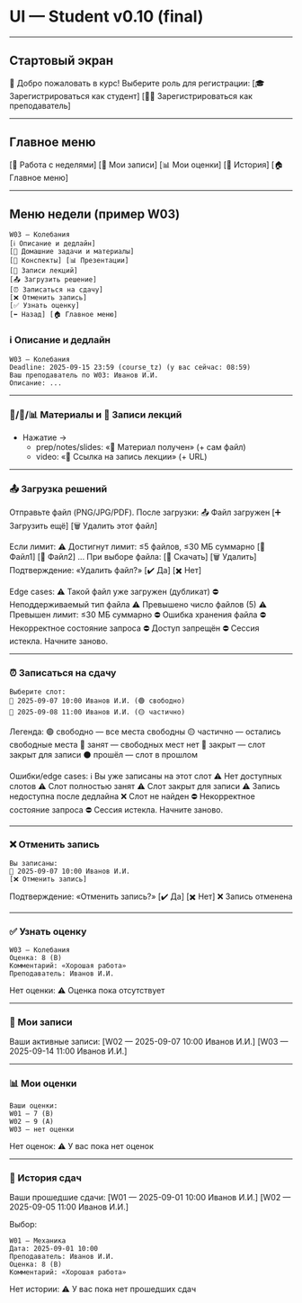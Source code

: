 # UI — Student v0.10 (final)

---

## Стартовый экран
👋 Добро пожаловать в курс!
Выберите роль для регистрации:
[🎓 Зарегистрироваться как студент] [👨‍🏫 Зарегистрироваться как преподаватель]

---

## Главное меню
[📘 Работа с неделями] [📅 Мои записи]
[📊 Мои оценки] [📜 История]
[🏠 Главное меню]

---

## Меню недели (пример W03)
```
W03 — Колебания
[ℹ️ Описание и дедлайн]
[📖 Домашние задачи и материалы]
[📝 Конспекты] [📊 Презентации]
[🎥 Записи лекций]
[📤 Загрузить решение]
[⏰ Записаться на сдачу]
[❌ Отменить запись]
[✅ Узнать оценку]
[⬅️ Назад] [🏠 Главное меню]
```

### ℹ️ Описание и дедлайн
```
W03 — Колебания
Deadline: 2025-09-15 23:59 (course_tz) (у вас сейчас: 08:59)
Ваш преподаватель по W03: Иванов И.И.
Описание: ...
```

---

### 📖/📝/📊 Материалы и 🎥 Записи лекций
- Нажатие →
  - prep/notes/slides: «📂 Материал получен» (+ сам файл)
  - video: «🔗 Ссылка на запись лекции» (+ URL)

---

### 📤 Загрузка решений
Отправьте файл (PNG/JPG/PDF).
После загрузки:
📤 Файл загружен
[➕ Загрузить ещё] [🗑️ Удалить этот файл]

Если лимит:
⚠️ Достигнут лимит: ≤5 файлов, ≤30 МБ суммарно
[📂 Файл1] [📂 Файл2] ...
При выборе файла: [📂 Скачать] [🗑️ Удалить]
Подтверждение: «Удалить файл?» [✔️ Да] [✖️ Нет]

Edge cases:
⚠️ Такой файл уже загружен (дубликат)
⛔ Неподдерживаемый тип файла
⚠️ Превышено число файлов (5)
⚠️ Превышен лимит: ≤30 МБ суммарно
⛔ Ошибка хранения файла
⛔ Некорректное состояние запроса
⛔ Доступ запрещён
⛔ Сессия истекла. Начните заново.

---

### ⏰ Записаться на сдачу
```
Выберите слот:
📆 2025-09-07 10:00 Иванов И.И. (🟢 свободно)
📆 2025-09-08 11:00 Иванов И.И. (🟡 частично)
```
Легенда:
🟢 свободно — все места свободны
🟡 частично — остались свободные места
🔴 занят — свободных мест нет
🚫 закрыт — слот закрыт для записи
⚫ прошёл — слот в прошлом

Ошибки/edge cases:
ℹ️ Вы уже записаны на этот слот
⚠️ Нет доступных слотов
⚠️ Слот полностью занят
⚠️ Слот закрыт для записи
⚠️ Запись недоступна после дедлайна
❌ Слот не найден
⛔ Некорректное состояние запроса
⛔ Сессия истекла. Начните заново.

---

### ❌ Отменить запись
```
Вы записаны:
📆 2025-09-07 10:00 Иванов И.И.
[❌ Отменить запись]
```
Подтверждение: «Отменить запись?»
[✔️ Да] [✖️ Нет]
❌ Запись отменена

---

### ✅ Узнать оценку
```
W03 — Колебания
Оценка: 8 (B)
Комментарий: «Хорошая работа»
Преподаватель: Иванов И.И.
```
Нет оценки: ⚠️ Оценка пока отсутствует

---

### 📅 Мои записи
Ваши активные записи:
[W02 — 2025-09-07 10:00 Иванов И.И.]
[W03 — 2025-09-14 11:00 Иванов И.И.]

---

### 📊 Мои оценки
```
Ваши оценки:
W01 — 7 (B)
W02 — 9 (A)
W03 — нет оценки
```
Нет оценок: ⚠️ У вас пока нет оценок

---

### 📜 История сдач
Ваши прошедшие сдачи:
[W01 — 2025-09-01 10:00 Иванов И.И.]
[W02 — 2025-09-05 11:00 Иванов И.И.]

Выбор:
```
W01 — Механика
Дата: 2025-09-01 10:00
Преподаватель: Иванов И.И.
Оценка: 8 (B)
Комментарий: «Хорошая работа»
```
Нет истории: ⚠️ У вас пока нет прошедших сдач
